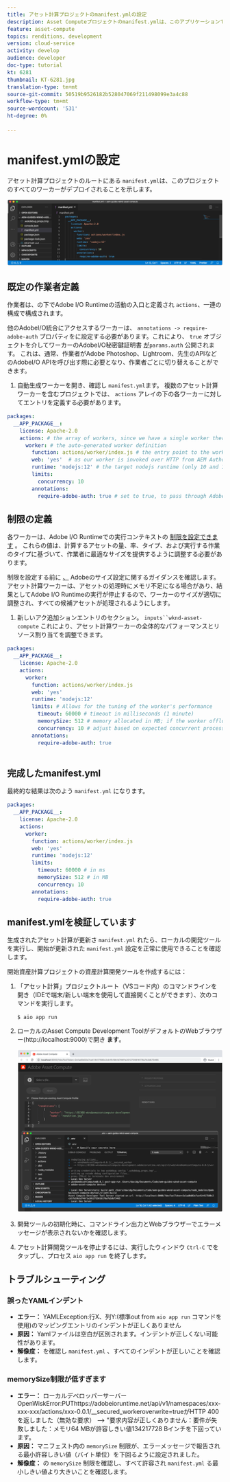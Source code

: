 ```yaml
---
title: アセット計算プロジェクトのmanifest.ymlの設定
description: Asset Computeプロジェクトのmanifest.ymlは、このアプリケーションでデプロイするすべてのワーカーを説明します。
feature: asset-compute
topics: renditions, development
version: cloud-service
activity: develop
audience: developer
doc-type: tutorial
kt: 6281
thumbnail: KT-6281.jpg
translation-type: tm+mt
source-git-commit: 50519b9526182b528047069f211498099e3a4c88
workflow-type: tm+mt
source-wordcount: '531'
ht-degree: 0%

---
```



# manifest.ymlの設定

アセット計算プロジェクトのルートにある `manifest.yml`は、このプロジェクトのすべてのワーカーがデプロイされることを示します。

![manifest.yml](./assets/manifest/manifest.png)

## 既定の作業者定義

作業者は、の下でAdobe I/O Runtimeの活動の入口と定義され `actions`、一連の構成で構成されます。

他のAdobeI/O統合にアクセスするワーカーは、 `annotations -> require-adobe-auth` プロパティをに設定する必要があります。これにより、 `true` オブジェクトを介してワーカーのAdobeI/O秘密鍵証明書 [が](https://docs.adobe.com/content/help/en/asset-compute/using/extend/develop-custom-application.html#access-adobe-apis)`params.auth` 公開されます。 これは、通常、作業者がAdobe Photoshop、Lightroom、先生のAPIなどのAdobeI/O APIを呼び出す際に必要となり、作業者ごとに切り替えることができます。

1. 自動生成ワーカーを開き、確認し `manifest.yml`ます。 複数のアセット計算ワーカーを含むプロジェクトでは、 `actions` アレイの下の各ワーカーに対してエントリを定義する必要があります。

```yml
packages:
  __APP_PACKAGE__:
    license: Apache-2.0
    actions: # the array of workers, since we have a single worker there is only one entry beneath actions
      worker: # the auto-generated worker definition
        function: actions/worker/index.js # the entry point to the worker 
        web: 'yes'  # as our worker is invoked over HTTP from AEM Author service
        runtime: 'nodejs:12' # the target nodejs runtime (only 10 and 12 are supported)
        limits:
          concurrency: 10
        annotations:
          require-adobe-auth: true # set to true, to pass through Adobe I/O access token/client id via params.auth in the worker, typically required when the worker calls out to Adobe I/O APIs such as the Adobe Photoshop, Lightroom or Sensei APIs.
```

## 制限の定義

各ワーカーは、Adobe I/O Runtimeでの実行コンテキストの [制限を設定できます](https://www.adobe.io/apis/experienceplatform/runtime/docs.html#!adobedocs/adobeio-runtime/master/guides/system_settings.md) 。 これらの値は、計算するアセットの量、率、タイプ、および実行する作業のタイプに基づいて、作業者に最適なサイズを提供するように調整する必要があります。

制限を設定する前に [、](https://docs.adobe.com/content/help/en/asset-compute/using/extend/develop-custom-application.html#sizing-workers) Adobeのサイズ設定に関するガイダンスを確認します。 アセット計算ワーカーは、アセットの処理時にメモリ不足になる場合があり、結果としてAdobe I/O Runtimeの実行が停止するので、ワーカーのサイズが適切に調整され、すべての候補アセットが処理されるようにします。

1. 新しいアク追加ションエントリのセクション。 `inputs``wknd-asset-compute` これにより、アセット計算ワーカーの全体的なパフォーマンスとリソース割り当てを調整できます。

```yml
packages:
  __APP_PACKAGE__:
    license: Apache-2.0
    actions: 
      worker:
        function: actions/worker/index.js 
        web: 'yes' 
        runtime: 'nodejs:12'
        limits: # Allows for the tuning of the worker's performance
          timeout: 60000 # timeout in milliseconds (1 minute)
          memorySize: 512 # memory allocated in MB; if the worker offloads heavy computational work to other Web services this number can be reduced
          concurrency: 10 # adjust based on expected concurrent processing and timeout 
        annotations:
          require-adobe-auth: true
           
```

## 完成したmanifest.yml

最終的な結果は次のよう `manifest.yml` になります。

```yml
packages:
  __APP_PACKAGE__:
    license: Apache-2.0
    actions: 
      worker:
        function: actions/worker/index.js 
        web: 'yes' 
        runtime: 'nodejs:12'
        limits:
          timeout: 60000 # in ms
          memorySize: 512 # in MB
          concurrency: 10 
        annotations:
          require-adobe-auth: true
```

## manifest.ymlを検証しています

生成されたアセット計算が更新さ `manifest.yml` れたら、ローカルの開発ツールを実行し、開始が更新された `manifest.yml` 設定を正常に使用できることを確認します。

開始資産計算プロジェクトの資産計算開発ツールを作成するには：

1. 「アセット計算」プロジェクトルート（VSコード内）のコマンドラインを開き（IDEで端末/新しい端末を使用して直接開くことができます）、次のコマンドを実行します。

   ```
   $ aio app run
   ```

1. ローカルのAsset Compute Development ToolがデフォルトのWebブラウザー(http://localhost:9000)で開き __ます__。

   ![aioアプリの実行](assets/environment-variables/aio-app-run.png)

1. 開発ツールの初期化時に、コマンドライン出力とWebブラウザーでエラーメッセージが表示されないかを確認します。
1. アセット計算開発ツールを停止するには、実行したウィンドウ `Ctrl-C` でをタップし、プロセス `aio app run` を終了します。

## トラブルシューティング

### 誤ったYAMLインデント

+ __エラー：__ YAMLException:行X、列Y:(標準out from `aio app run` コマンドを使用)のマッピングエントリのインデントが正しくありません
+ __原因：__ Yamlファイルは空白が区別されます。インデントが正しくない可能性があります。
+ __解像度：__ を確認し `manifest.yml` 、すべてのインデントが正しいことを確認します。

### memorySize制限が低すぎます

+ __エラー：__ ローカルデベロッパーサーバーOpenWiskError:PUThttps://adobeioruntime.net/api/v1/namespaces/xxx-xxx-xxx/actions/xxx-0.0.1/__secured_workeroverwrite=trueがHTTP 400を返しました（無効な要求） —> &quot;要求内容が正しくありません：要件が失敗しました：メモリ64 MBが許容しきい値134217728 Bインチを下回っています。
+ __原因：__ マニフェスト内の `memorySize` 制限が、エラーメッセージで報告される最小許容しきい値（バイト単位）を下回るように設定されました。
+ __解像度：__ の `memorySize` 制限を確認し、すべて許容され `manifest.yml` る最小しきい値より大きいことを確認します。